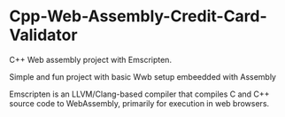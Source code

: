 # Cpp-Web-Assembly-Credit-Card-Validator
C++ Web assembly project with Emscripten. 

Simple and fun project with basic Wwb setup embeedded with Assembly

Emscripten is an LLVM/Clang-based compiler that compiles C and C++ source code to WebAssembly, primarily for execution in web browsers. 
